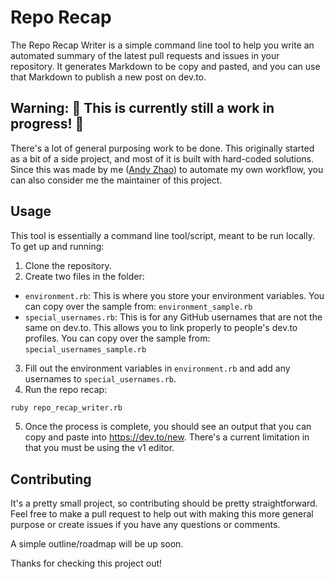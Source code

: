# Repo Recap

The Repo Recap Writer is a simple command line tool to help you write an automated summary of the latest pull requests and issues in your repository. It generates Markdown to be copy and pasted, and you can use that Markdown to publish a new post on dev.to.

## Warning: 🚧 This is currently still a work in progress! 🚧

There's a lot of general purposing work to be done. This originally started as a bit of a side project, and most of it is built with hard-coded solutions. Since this was made by me ([Andy Zhao](https://dev.to/andy)) to automate my own workflow, you can also consider me the maintainer of this project.

## Usage

This tool is essentially a command line tool/script, meant to be run locally. To get up and running:

1. Clone the repository.
2. Create two files in the folder:
  - `environment.rb`: This is where you store your environment variables. You can copy over the sample from: `environment_sample.rb`
  - `special_usernames.rb`: This is for any GitHub usernames that are not the same on dev.to. This allows you to link properly to people's dev.to profiles. You can copy over the sample from: `special_usernames_sample.rb`
3. Fill out the environment variables in `environment.rb` and add any usernames to `special_usernames.rb`.
4. Run the repo recap:
```bash
ruby repo_recap_writer.rb
```
5. Once the process is complete, you should see an output that you can copy and paste into https://dev.to/new. There's a current limitation in that you must be using the v1 editor.

## Contributing

It's a pretty small project, so contributing should be pretty straightforward. Feel free to make a pull request to help out with making this more general purpose or create issues if you have any questions or comments.

A simple outline/roadmap will be up soon.

Thanks for checking this project out!

